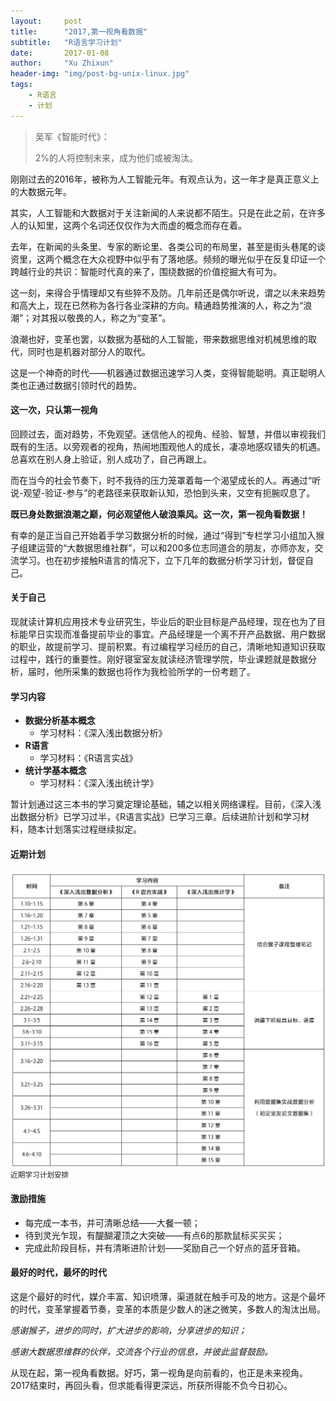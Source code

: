 ```yaml
---
layout:     post
title:      "2017,第一视角看数据"
subtitle:   "R语言学习计划"
date:       2017-01-08
author:     "Xu Zhixun"
header-img: "img/post-bg-unix-linux.jpg"
tags:
    - R语言
    - 计划
---
```


> 吴军《智能时代》：
>
> 2%的人将控制未来，成为他们或被淘汰。

刚刚过去的2016年，被称为人工智能元年。有观点认为，这一年才是真正意义上的大数据元年。

其实，人工智能和大数据对于关注新闻的人来说都不陌生。只是在此之前，在许多人的认知里，这两个名词还仅仅作为大而虚的概念而存在着。

去年，在新闻的头条里、专家的断论里、各类公司的布局里，甚至是街头巷尾的谈资里，这两个概念在大众视野中似乎有了落地感。频频的曝光似乎在反复印证一个跨越行业的共识：智能时代真的来了，围绕数据的价值挖掘大有可为。

这一刻，来得合乎情理却又有些猝不及防。几年前还是偶尔听说，谓之以未来趋势和高大上，现在已然称为各行各业深耕的方向。精通趋势推演的人，称之为“浪潮”；对其报以敬畏的人，称之为“变革”。

浪潮也好，变革也罢，以数据为基础的人工智能，带来数据思维对机械思维的取代，同时也是机器对部分人的取代。

这是一个神奇的时代——机器通过数据迅速学习人类，变得智能聪明。真正聪明人类也正通过数据引领时代的趋势。

#### 这一次，只认第一视角

回顾过去，面对趋势，不免观望。迷信他人的视角、经验、智慧，并借以审视我们既有的生活。以旁观者的视角，热闹地围观他人的成长，凄凉地感叹错失的机遇。总喜欢在别人身上验证，别人成功了，自己再跟上。

而在当今的社会节奏下，时不我待的压力笼罩着每一个渴望成长的人。再通过“听说-观望-验证-参与”的老路径来获取新认知，恐怕到头来，又空有扼腕叹息了。

**既已身处数据浪潮之巅，何必观望他人破浪乘风。这一次，第一视角看数据！**

有幸的是正当自己开始着手学习数据分析的时候，通过“得到”专栏学习小组加入猴子组建运营的“大数据思维社群”，可以和200多位志同道合的朋友，亦师亦友，交流学习。也在初步接触R语言的情况下，立下几年的数据分析学习计划，督促自己。

#### 关于自己

现就读计算机应用技术专业研究生，毕业后的职业目标是产品经理，现在也为了目标能早日实现而准备提前毕业的事宜。产品经理是一个离不开产品数据、用户数据的职业，故提前学习、提前积累。有过编程学习经历的自己，清晰地知道知识获取过程中，践行的重要性。刚好寝室室友就读经济管理学院，毕业课题就是数据分析，届时，他所采集的数据也将作为我检验所学的一份考题了。

#### 学习内容

-   **数据分析基本概念**
    - 学习材料：《深入浅出数据分析》
-   **R语言**
    - 学习材料：《R语言实战》
-   **统计学基本概念**
    - 学习材料：《深入浅出统计学》

暂计划通过这三本书的学习奠定理论基础，辅之以相关网络课程。目前，《深入浅出数据分析》已学习过半，《R语言实战》已学习三章。后续进阶计划和学习材料，随本计划落实过程继续拟定。

#### 近期计划

![学习计划](/img/in-post/R-plan.jpg)
<small class="img-hint">近期学习计划安排</small>

#### 激励措施

- 每完成一本书，并可清晰总结——大餐一顿；
- 待到灵光乍现，有醍醐灌顶之大突破——有点6的那款鼠标买买买；
- 完成此阶段目标，并有清晰进阶计划——奖励自己一个好点的蓝牙音箱。


#### 最好的时代，最坏的时代

这是个最好的时代，媒介丰富、知识喷薄，渠道就在触手可及的地方。这是个最坏的时代，变革掌握着节奏，变革的本质是少数人的迷之微笑，多数人的淘汰出局。

*感谢猴子，进步的同时，扩大进步的影响，分享进步的知识；*

*感谢大数据思维群的伙伴，交流各个行业的信息，并彼此监督鼓励。*

从现在起，第一视角看数据。好巧，第一视角是向前看的，也正是未来视角。2017结束时，再回头看，但求能看得更深远，所获所得能不负今日初心。
